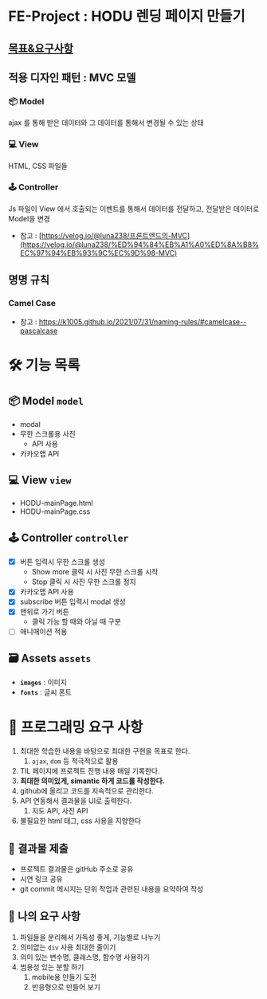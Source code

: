 # FE-Project : HODU 렌딩 페이지 만들기 

## [목표&요구사항](https://www.notion.so/HTML-CSS-JS-97997e2842a54cb08f127420e48be512?pvs=21)

## **적용 디자인 패턴 : MVC 모델**

### 📦 Model

ajax 를 통해 받은 데이터와 그 데이터를 통해서 변경될 수 있는 상태

### 💻 View

HTML, CSS 파일들

### 🕹 Controller

Js 파일이 View 에서 호출되는 이벤트를 통해서 데이터를 전달하고, 전달받은 데이터로 Model을 변경

- 참고 : [https://velog.io/@luna238/프론트엔드의-MVC](https://velog.io/@luna238/%ED%94%84%EB%A1%A0%ED%8A%B8%EC%97%94%EB%93%9C%EC%9D%98-MVC)

## **명명 규칙**

### Camel Case

- 참고 : https://k1005.github.io/2021/07/31/naming-rules/#camelcase--pascalcase

# **🛠 기능 목록**

## 📦 Model `model`

- modal
- 무한 스크롤용 사진
    - API 사용
- 카카오맵 API

## 💻 View `view`

- HODU-mainPage.html
- HODU-mainPage.css

## 🕹 Controller `controller`

- [X] 버튼 입력시 무한 스크롤 생성
  - Show more 클릭 시 사진 무한 스크롤 시작
  - Stop 클릭 시 사진 무한 스크롤 정지
- [X] 카카오맵 API 사용
- [X] subscribe 버튼 입력시 modal 생성
- [X] 맨위로 가기 버튼
  - 클릭 가능 할 때와 아닐 때 구분
- [ ] 애니매이션 적용

## 🗃 Assets `assets`

- **`images`** : 이미지
- **`fonts`** : 글씨 폰트

# 🎯 프로그래밍 요구 사항

1. 최대한 학습한 내용을 바탕으로 최대한 구현을 목표로 한다.
   1. `ajax`, `dom` 등 적극적으로 활용
2. TIL 페이지에 프로젝트 진행 내용 매일 기록한다.
3. **최대한 의미있게, simantic 하게 코드를 작성한다.**
4. github에 올리고 코드를 지속적으로 관리한다.
5. API 연동해서 결과물을 UI로 출력한다.
   1. 지도 API, 사진 API
6. 불필요한 html 태그, css 사용을 지양한다

## 📮 결과물 제출
- 프로젝트 결과물은 gitHub 주소로 공유
- 시연 링크 공유
- git commit 메시지는 단위 작업과 관련된 내용을 요약하여 작성

## 📝 나의 요구 사항

1. 파일들을 분리해서 가독성 좋게, 기능별로 나누기
2. 의미없는 `div` 사용 최대한 줄이기
3. 의미 있는 변수명, 클래스명, 함수명 사용하기
4. 범용성 있는 분할 하기
   1. mobile용 만들기 도전
   2. 반응형으로 만들어 보기
